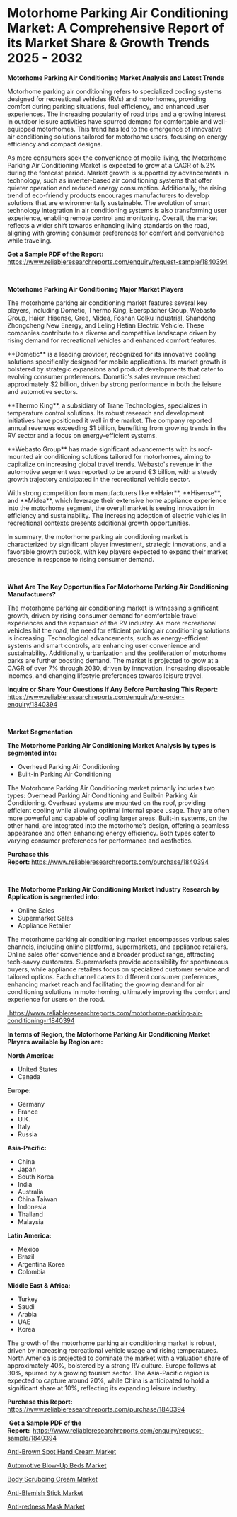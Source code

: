 <p><h1>Motorhome Parking Air Conditioning Market: A Comprehensive Report of its Market Share & Growth Trends 2025 - 2032</h1></p><p><strong>Motorhome Parking Air Conditioning Market Analysis and Latest Trends</strong></p>
<p><p>Motorhome parking air conditioning refers to specialized cooling systems designed for recreational vehicles (RVs) and motorhomes, providing comfort during parking situations, fuel efficiency, and enhanced user experiences. The increasing popularity of road trips and a growing interest in outdoor leisure activities have spurred demand for comfortable and well-equipped motorhomes. This trend has led to the emergence of innovative air conditioning solutions tailored for motorhome users, focusing on energy efficiency and compact designs.</p><p>As more consumers seek the convenience of mobile living, the Motorhome Parking Air Conditioning Market is expected to grow at a CAGR of 5.2% during the forecast period. Market growth is supported by advancements in technology, such as inverter-based air conditioning systems that offer quieter operation and reduced energy consumption. Additionally, the rising trend of eco-friendly products encourages manufacturers to develop solutions that are environmentally sustainable. The evolution of smart technology integration in air conditioning systems is also transforming user experience, enabling remote control and monitoring. Overall, the market reflects a wider shift towards enhancing living standards on the road, aligning with growing consumer preferences for comfort and convenience while traveling.</p></p>
<p><strong>Get a Sample PDF of the Report:&nbsp;</strong> <a href="https://www.reliableresearchreports.com/enquiry/request-sample/1840394?utm_campaign=40&utm_medium=2&utm_source=Github&utm_content=ia&utm_term=10022025&utm_id=motorhome-parking-air-conditioning">https://www.reliableresearchreports.com/enquiry/request-sample/1840394</a></p>
<p>&nbsp;</p>
<p><strong>Motorhome Parking Air Conditioning Major Market Players</strong></p>
<p><p>The motorhome parking air conditioning market features several key players, including Dometic, Thermo King, Eberspächer Group, Webasto Group, Haier, Hisense, Gree, Midea, Foshan Colku Industrial, Shandong Zhongcheng New Energy, and Leling Hetian Electric Vehicle. These companies contribute to a diverse and competitive landscape driven by rising demand for recreational vehicles and enhanced comfort features.</p><p>**Dometic** is a leading provider, recognized for its innovative cooling solutions specifically designed for mobile applications. Its market growth is bolstered by strategic expansions and product developments that cater to evolving consumer preferences. Dometic's sales revenue reached approximately $2 billion, driven by strong performance in both the leisure and automotive sectors.</p><p>**Thermo King**, a subsidiary of Trane Technologies, specializes in temperature control solutions. Its robust research and development initiatives have positioned it well in the market. The company reported annual revenues exceeding $1 billion, benefiting from growing trends in the RV sector and a focus on energy-efficient systems.</p><p>**Webasto Group** has made significant advancements with its roof-mounted air conditioning solutions tailored for motorhomes, aiming to capitalize on increasing global travel trends. Webasto's revenue in the automotive segment was reported to be around €3 billion, with a steady growth trajectory anticipated in the recreational vehicle sector.</p><p>With strong competition from manufacturers like **Haier**, **Hisense**, and **Midea**, which leverage their extensive home appliance experience into the motorhome segment, the overall market is seeing innovation in efficiency and sustainability. The increasing adoption of electric vehicles in recreational contexts presents additional growth opportunities.</p><p>In summary, the motorhome parking air conditioning market is characterized by significant player investment, strategic innovations, and a favorable growth outlook, with key players expected to expand their market presence in response to rising consumer demand.</p></p>
<p>&nbsp;</p>
<p><strong>What Are The Key Opportunities For Motorhome Parking Air Conditioning Manufacturers?</strong></p>
<p><p>The motorhome parking air conditioning market is witnessing significant growth, driven by rising consumer demand for comfortable travel experiences and the expansion of the RV industry. As more recreational vehicles hit the road, the need for efficient parking air conditioning solutions is increasing. Technological advancements, such as energy-efficient systems and smart controls, are enhancing user convenience and sustainability. Additionally, urbanization and the proliferation of motorhome parks are further boosting demand. The market is projected to grow at a CAGR of over 7% through 2030, driven by innovation, increasing disposable incomes, and changing lifestyle preferences towards leisure travel.</p></p>
<p><strong>Inquire or Share Your Questions If Any Before Purchasing This Report:</strong> <a href="https://www.reliableresearchreports.com/enquiry/pre-order-enquiry/1840394?utm_campaign=40&utm_medium=2&utm_source=Github&utm_content=ia&utm_term=10022025&utm_id=motorhome-parking-air-conditioning">https://www.reliableresearchreports.com/enquiry/pre-order-enquiry/1840394</a></p>
<p>&nbsp;</p>
<p><strong>Market Segmentation</strong></p>
<p><strong>The Motorhome Parking Air Conditioning Market Analysis by types is segmented into:</strong></p>
<p><ul><li>Overhead Parking Air Conditioning</li><li>Built-in Parking Air Conditioning</li></ul></p>
<p><p>The Motorhome Parking Air Conditioning market primarily includes two types: Overhead Parking Air Conditioning and Built-in Parking Air Conditioning. Overhead systems are mounted on the roof, providing efficient cooling while allowing optimal internal space usage. They are often more powerful and capable of cooling larger areas. Built-in systems, on the other hand, are integrated into the motorhome’s design, offering a seamless appearance and often enhancing energy efficiency. Both types cater to varying consumer preferences for performance and aesthetics.</p></p>
<p><strong>Purchase this Report:&nbsp;</strong><a href="https://www.reliableresearchreports.com/purchase/1840394?utm_campaign=40&utm_medium=2&utm_source=Github&utm_content=ia&utm_term=10022025&utm_id=motorhome-parking-air-conditioning">https://www.reliableresearchreports.com/purchase/1840394</a></p>
<p>&nbsp;</p>
<p><strong>The Motorhome Parking Air Conditioning Market Industry Research by Application is segmented into:</strong></p>
<p><ul><li>Online Sales</li><li>Supermarket Sales</li><li>Appliance Retailer</li></ul></p>
<p><p>The motorhome parking air conditioning market encompasses various sales channels, including online platforms, supermarkets, and appliance retailers. Online sales offer convenience and a broader product range, attracting tech-savvy customers. Supermarkets provide accessibility for spontaneous buyers, while appliance retailers focus on specialized customer service and tailored options. Each channel caters to different consumer preferences, enhancing market reach and facilitating the growing demand for air conditioning solutions in motorhoming, ultimately improving the comfort and experience for users on the road.</p></p>
<p><a href="https://www.reliableresearchreports.com/motorhome-parking-air-conditioning-r1840394?utm_campaign=40&utm_medium=2&utm_source=Github&utm_content=ia&utm_term=10022025&utm_id=motorhome-parking-air-conditioning">&nbsp;https://www.reliableresearchreports.com/motorhome-parking-air-conditioning-r1840394</a></p>
<p><strong>In terms of Region, the Motorhome Parking Air Conditioning Market Players available by Region are:</strong></p>
<p>
    <p> <strong> North America: </strong>
        <ul>
            <li>United States</li>
            <li>Canada</li>
        </ul>
        </p> 
    <p> <strong> Europe: </strong>
        <ul>
            <li>Germany</li>
            <li>France</li>
            <li>U.K.</li>
            <li>Italy</li>
            <li>Russia</li>
        </ul>
        </p> 
    <p> <strong> Asia-Pacific: </strong>
        <ul>
            <li>China</li>
            <li>Japan</li>
            <li>South Korea</li>
            <li>India</li>
            <li>Australia</li>
            <li>China Taiwan</li>
            <li>Indonesia</li>
            <li>Thailand</li>
            <li>Malaysia</li>
        </ul>
        </p> 
    <p> <strong> Latin America: </strong>
        <ul>
            <li>Mexico</li>
            <li>Brazil</li>
            <li>Argentina Korea</li>
            <li>Colombia</li>
        </ul>
        </p> 
    <p> <strong> Middle East & Africa: </strong>
        <ul>
            <li>Turkey</li>
            <li>Saudi</li>
            <li>Arabia</li>
            <li>UAE</li>
            <li>Korea</li>
        </ul>
    </p>
    </p>
<p><p>The growth of the motorhome parking air conditioning market is robust, driven by increasing recreational vehicle usage and rising temperatures. North America is projected to dominate the market with a valuation share of approximately 40%, bolstered by a strong RV culture. Europe follows at 30%, spurred by a growing tourism sector. The Asia-Pacific region is expected to capture around 20%, while China is anticipated to hold a significant share at 10%, reflecting its expanding leisure industry.</p></p>
<p><strong>Purchase this Report: </strong><a href="https://www.reliableresearchreports.com/purchase/1840394?utm_campaign=40&utm_medium=2&utm_source=Github&utm_content=ia&utm_term=10022025&utm_id=motorhome-parking-air-conditioning">https://www.reliableresearchreports.com/purchase/1840394</a></p>
<p>&nbsp;<strong>Get a Sample PDF of the Report:&nbsp;&nbsp;</strong><a href="https://www.reliableresearchreports.com/enquiry/request-sample/1840394?utm_campaign=40&utm_medium=2&utm_source=Github&utm_content=ia&utm_term=10022025&utm_id=motorhome-parking-air-conditioning">https://www.reliableresearchreports.com/enquiry/request-sample/1840394</a></p>
<p><strong></strong></p>
<p><p><a href="https://github.com/voigttyagi/Market-Research-Report-List-1/blob/main/anti-brown-spot-hand-cream-market.md?utm_campaign=40&utm_medium=2&utm_source=Github&utm_content=ia&utm_term=10022025&utm_id=motorhome-parking-air-conditioning">Anti-Brown Spot Hand Cream Market</a></p><p><a href="https://github.com/ijffseandy/Market-Research-Report-List-1/blob/main/automotive-blow-up-beds-market.md?utm_campaign=40&utm_medium=2&utm_source=Github&utm_content=ia&utm_term=10022025&utm_id=motorhome-parking-air-conditioning">Automotive Blow-Up Beds Market</a></p><p><a href="https://github.com/daphnyvashdi/Market-Research-Report-List-1/blob/main/body-scrubbing-cream-market.md?utm_campaign=40&utm_medium=2&utm_source=Github&utm_content=ia&utm_term=10022025&utm_id=motorhome-parking-air-conditioning">Body Scrubbing Cream Market</a></p><p><a href="https://github.com/jenithschijf/Market-Research-Report-List-1/blob/main/anti-blemish-stick-market.md?utm_campaign=40&utm_medium=2&utm_source=Github&utm_content=ia&utm_term=10022025&utm_id=motorhome-parking-air-conditioning">Anti-Blemish Stick Market</a></p><p><a href="https://github.com/giblydirani3/Market-Research-Report-List-1/blob/main/anti-redness-mask-market.md?utm_campaign=40&utm_medium=2&utm_source=Github&utm_content=ia&utm_term=10022025&utm_id=motorhome-parking-air-conditioning">Anti-redness Mask Market</a></p></p>